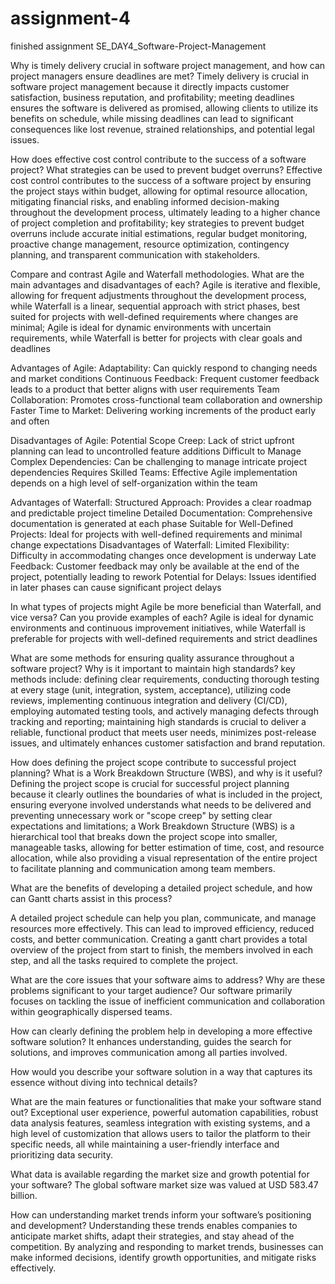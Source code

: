 # assignment-4
finished assignment
SE_DAY4_Software-Project-Management

Why is timely delivery crucial in software project management, and how can project managers ensure deadlines are met?
Timely delivery is crucial in software project management because it directly impacts customer satisfaction, business reputation, and profitability; meeting deadlines ensures the software is delivered as promised, allowing clients to utilize its benefits on schedule, while missing deadlines can lead to significant consequences like lost revenue, strained relationships, and potential legal issues. 

How does effective cost control contribute to the success of a software project? What strategies can be used to prevent budget overruns?
Effective cost control contributes to the success of a software project by ensuring the project stays within budget, allowing for optimal resource allocation, mitigating financial risks, and enabling informed decision-making throughout the development process, ultimately leading to a higher chance of project completion and profitability; key strategies to prevent budget overruns include accurate initial estimations, regular budget monitoring, proactive change management, resource optimization, contingency planning, and transparent communication with stakeholders. 

Compare and contrast Agile and Waterfall methodologies. What are the main advantages and disadvantages of each?
Agile is iterative and flexible, allowing for frequent adjustments throughout the development process, while Waterfall is a linear, sequential approach with strict phases, best suited for projects with well-defined requirements where changes are minimal; Agile is ideal for dynamic environments with uncertain requirements, while Waterfall is better for projects with clear goals and deadlines

Advantages of Agile:
Adaptability: Can quickly respond to changing needs and market conditions 
Continuous Feedback: Frequent customer feedback leads to a product that better aligns with user requirements 
Team Collaboration: Promotes cross-functional team collaboration and ownership 
Faster Time to Market: Delivering working increments of the product early and often 

Disadvantages of Agile:
Potential Scope Creep: Lack of strict upfront planning can lead to uncontrolled feature additions 
Difficult to Manage Complex Dependencies: Can be challenging to manage intricate project dependencies 
Requires Skilled Teams: Effective Agile implementation depends on a high level of self-organization within the team

Advantages of Waterfall:
Structured Approach: Provides a clear roadmap and predictable project timeline 
Detailed Documentation: Comprehensive documentation is generated at each phase 
Suitable for Well-Defined Projects: Ideal for projects with well-defined requirements and minimal change expectations 
Disadvantages of Waterfall:
Limited Flexibility: Difficulty in accommodating changes once development is underway 
Late Feedback: Customer feedback may only be available at the end of the project, potentially leading to rework 
Potential for Delays: Issues identified in later phases can cause significant project delays 

In what types of projects might Agile be more beneficial than Waterfall, and vice versa? Can you provide examples of each?
Agile is ideal for dynamic environments and continuous improvement initiatives, while Waterfall is preferable for projects with well-defined requirements and strict deadlines

What are some methods for ensuring quality assurance throughout a software project? Why is it important to maintain high standards?
key methods include: defining clear requirements, conducting thorough testing at every stage (unit, integration, system, acceptance), utilizing code reviews, implementing continuous integration and delivery (CI/CD), employing automated testing tools, and actively managing defects through tracking and reporting; maintaining high standards is crucial to deliver a reliable, functional product that meets user needs, minimizes post-release issues, and ultimately enhances customer satisfaction and brand reputation.

How does defining the project scope contribute to successful project planning? What is a Work Breakdown Structure (WBS), and why is it useful?
Defining the project scope is crucial for successful project planning because it clearly outlines the boundaries of what is included in the project, ensuring everyone involved understands what needs to be delivered and preventing unnecessary work or "scope creep" by setting clear expectations and limitations; a Work Breakdown Structure (WBS) is a hierarchical tool that breaks down the project scope into smaller, manageable tasks, allowing for better estimation of time, cost, and resource allocation, while also providing a visual representation of the entire project to facilitate planning and communication among team members. 

What are the benefits of developing a detailed project schedule, and how can Gantt charts assist in this process?

A detailed project schedule can help you plan, communicate, and manage resources more effectively. This can lead to improved efficiency, reduced costs, and better communication. 
Creating a gantt chart provides a total overview of the project from start to finish, the members involved in each step, and all the tasks required to complete the project.

What are the core issues that your software aims to address? Why are these problems significant to your target audience?
Our software primarily focuses on tackling the issue of inefficient communication and collaboration within geographically dispersed teams.

How can clearly defining the problem help in developing a more effective software solution?
It enhances understanding, guides the search for solutions, and improves communication among all parties involved.

How would you describe your software solution in a way that captures its essence without diving into technical details?

What are the main features or functionalities that make your software stand out?
 Exceptional user experience, powerful automation capabilities, robust data analysis features, seamless integration with existing systems, and a high level of customization that allows users to tailor the platform to their specific needs, all while maintaining a user-friendly interface and prioritizing data security.
 
What data is available regarding the market size and growth potential for your software?
The global software market size was valued at USD 583.47 billion.

How can understanding market trends inform your software’s positioning and development?
Understanding these trends enables companies to anticipate market shifts, adapt their strategies, and stay ahead of the competition. By analyzing and responding to market trends, businesses can make informed decisions, identify growth opportunities, and mitigate risks effectively.
